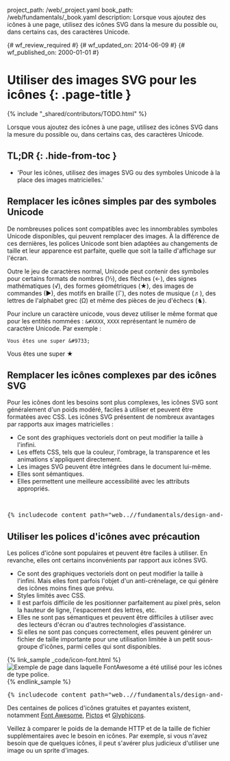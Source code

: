 project_path: /web/_project.yaml
book_path: /web/fundamentals/_book.yaml
description: Lorsque vous ajoutez des icônes à une page, utilisez des icônes SVG dans la mesure du possible ou, dans certains cas, des caractères Unicode.

{# wf_review_required #}
{# wf_updated_on: 2014-06-09 #}
{# wf_published_on: 2000-01-01 #}

# Utiliser des images SVG pour les icônes {: .page-title }

{% include "_shared/contributors/TODO.html" %}



Lorsque vous ajoutez des icônes à une page, utilisez des icônes SVG dans la mesure du possible ou, dans certains cas, des caractères Unicode.




## TL;DR {: .hide-from-toc }
- 'Pour les icônes, utilisez des images SVG ou des symboles Unicode à la place des images matricielles.'


## Remplacer les icônes simples par des symboles Unicode

De nombreuses polices sont compatibles avec les innombrables symboles Unicode disponibles, qui peuvent remplacer des images.  À la différence de ces dernières, les polices Unicode sont bien adaptées au changements de taille et leur apparence est parfaite, quelle que soit la taille d'affichage sur l'écran.

Outre le jeu de caractères normal, Unicode peut contenir des symboles pour certains formats de nombres (&#8528;), des flèches (&#8592;), des signes mathématiques (&#8730;), des formes géométriques (&#9733;), des images de commandes (&#9654;), des motifs en braille (&#10255;), des notes de musique (&#9836;), des lettres de l'alphabet grec (&#937;) et même des pièces de jeu d'échecs (&#9822;).

Pour inclure un caractère unicode, vous devez utiliser le même format que pour les entités nommées : `&#XXXX`, `XXXX` représentant le numéro de caractère Unicode. Par exemple :


    Vous êtes une super &#9733;
    

Vous êtes une super &#9733;

## Remplacer les icônes complexes par des icônes SVG
Pour les icônes dont les besoins sont plus complexes, les icônes SVG sont généralement d'un poids modéré, faciles à utiliser et peuvent être formatées avec CSS. Les icônes SVG présentent de nombreux avantages par rapports aux images matricielles :

* Ce sont des graphiques vectoriels dont on peut modifier la taille à l'infini.
* Les effets CSS, tels que la couleur, l'ombrage, la transparence et les animations s'appliquent directement.
* Les images SVG peuvent être intégrées dans le document lui-même.
* Elles sont sémantiques.
* Elles permettent une meilleure accessibilité avec les attributs appropriés.

&nbsp;

<pre class="prettyprint">
{% includecode content_path="web..//fundamentals/design-and-ui/media/images/_code/icon-svg.html" region_tag="iconsvg" lang=html %}
</pre>

## Utiliser les polices d'icônes avec précaution

Les polices d'icône sont populaires et peuvent être faciles à utiliser. En revanche, elles ont certains inconvénients par rapport aux icônes SVG.

* Ce sont des graphiques vectoriels dont on peut modifier la taille à l'infini. Mais elles font parfois l'objet d'un anti-crénelage, ce qui génère des icônes moins fines que prévu.
* Styles limités avec CSS.
* Il est parfois difficile de les positionner parfaitement au pixel près, selon la hauteur de ligne, l'espacement des lettres, etc.
* Elles ne sont pas sémantiques et peuvent être difficiles à utiliser avec des lecteurs d'écran ou d'autres technologies d'assistance.
* Si elles ne sont pas conçues correctement, elles peuvent générer un fichier de taille importante pour une utilisation limitée à un petit sous-groupe d'icônes, parmi celles qui sont disponibles. 


{% link_sample _code/icon-font.html %}
<img src="img/icon-fonts.png" class="center"
srcset="img/icon-fonts.png 1x, img/icon-fonts-2x.png 2x"
alt="Exemple de page dans laquelle FontAwesome a été utilisé pour les icônes de type police.">
{% endlink_sample %}
<pre class="prettyprint">
{% includecode content_path="web..//fundamentals/design-and-ui/media/images/_code/icon-font.html" region_tag="iconfont" lang=html %}
</pre>

Des centaines de polices d'icônes gratuites et payantes existent, notamment [Font Awesome](http://fortawesome.github.io/Font-Awesome/), [Pictos](http://pictos.cc/) et [Glyphicons](http://glyphicons.com/).

Veillez à comparer le poids de la demande HTTP et de la taille de fichier supplémentaires avec le besoin en icônes. Par exemple, si vous n'avez besoin que de quelques icônes, il peut s'avérer plus judicieux d'utiliser une image ou un sprite d'images.



